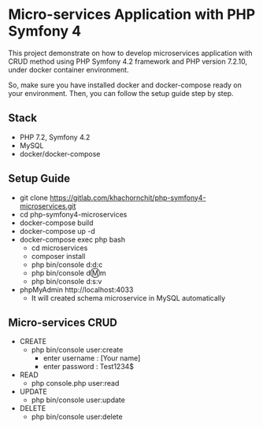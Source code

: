 # Micro-services Application with PHP Symfony 4
This project demonstrate on how to develop microservices application with CRUD method using PHP Symfony 4.2 framework and PHP version 7.2.10, under docker container environment.

So, make sure you have installed docker and docker-compose ready on your environment. Then, you can follow the setup guide step by step.

## Stack
* PHP 7.2, Symfony 4.2
* MySQL
* docker/docker-compose
 
## Setup Guide
* git clone https://gitlab.com/khachornchit/php-symfony4-microservices.git
* cd php-symfony4-microservices
* docker-compose build
* docker-compose up -d
* docker-compose exec php bash
	* cd microservices
	* composer install
	* php bin/console d:d:c
	* php bin/console d:m:m
	* php bin/console d:s:v
* phpMyAdmin http://localhost:4033
	* It will created schema microservice in MySQL automatically 
	
## Micro-services CRUD
* CREATE	
	* php bin/console user:create
		* enter username : [Your name]
		* enter password : Test1234$ 
* READ	
	* php console.php user:read
* UPDATE
	* php bin/console user:update
* DELETE	
	* php bin/console user:delete